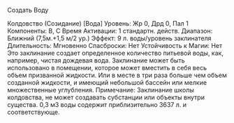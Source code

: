 
Создать Воду

Колдовство (Созидание) [Вода]
Уровень: Жр 0, Дрд 0, Пал 1
Компоненты: В, С
Время Активации: 1 стандартн. действ.
Диапазон: Ближний (7,5м.+1,5 м/2 ур.)
Эффект: 9 л. воды/уровень заклинателя
Длительность: Мгновенно
Спасброски: Нет
Устойчивость к Магии: Нет
Это заклинание создает определенное
количество питьевой воды, как, например, чистая дождевая вода. Заклинание
может быть использовано в помещении, которое может вместить в себя
весь объем призванной жидкости. Или
в месте в три раза больше чем объем
созданной жидкости, и имеющий небольшой бассейн или мелкие множественные углубления.
Примечание: Заклинание школы колдовства, не может создавать субстанции
или объекты внутри существа. 0,3 м3
воды содержит приблизительно
3637 л. и соответствующе.
